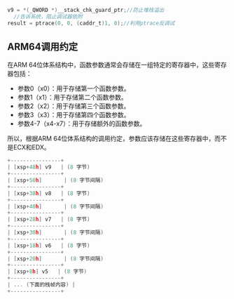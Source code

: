 

```c
v9 = *(_QWORD *)__stack_chk_guard_ptr;//防止堆栈溢出
  //告诉系统，阻止调试器依附
result = ptrace(0, 0, (caddr_t)1, 0);//利用ptrace反调试

```

## ARM64调用约定

在ARM 64位体系结构中，函数参数通常会存储在一组特定的寄存器中，这些寄存器包括：

- 参数0（x0）：用于存储第一个函数参数。
- 参数1（x1）：用于存储第二个函数参数。
- 参数2（x2）：用于存储第三个函数参数。
- 参数3（x3）：用于存储第四个函数参数。
- 参数4-7（x4-x7）：用于存储额外的函数参数。

所以，根据ARM 64位体系结构的调用约定，参数应该存储在这些寄存器中，而不是ECX和EDX。

```c
+----------------+
| [xsp+48h] v9   | (8 字节)
+----------------+
| [xsp+50h]       | (8 字节间隔)
+----------------+
| [xsp+38h] v8   | (8 字节)
+----------------+
| [xsp+40h]       | (8 字节间隔)
+----------------+
| [xsp+28h] v7   | (8 字节)
+----------------+
| [xsp+30h]       | (8 字节间隔)
+----------------+
| [xsp+18h] v6   | (8 字节)
+----------------+
| [xsp+20h]       | (8 字节间隔)
+----------------+
| [xsp+8h] v5   | (8 字节)
+----------------+
| ... (下面的栈帧内容) |
+----------------+
```

